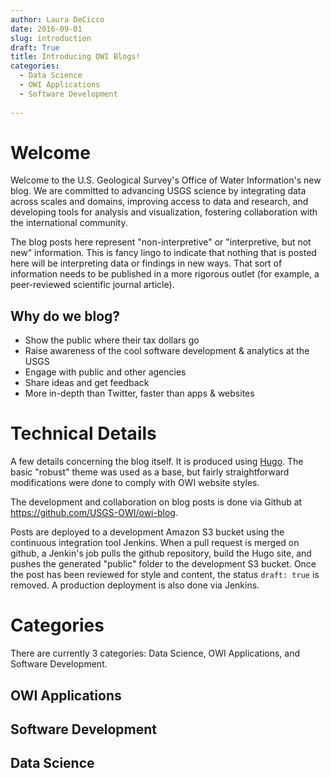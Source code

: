 ```yaml
---
author: Laura DeCicco
date: 2016-09-01
slug: introduction
draft: True
title: Introducing OWI Blogs!
categories: 
  - Data Science
  - OWI Applications
  - Software Development
 
---
```

Welcome
=======

Welcome to the U.S. Geological Survey's Office of Water Information's new blog. We are committed to advancing USGS science by integrating data across scales and domains, improving access to data and research, and developing tools for analysis and visualization, fostering collaboration with the international community.

The blog posts here represent "non-interpretive" or "interpretive, but not new" information. This is fancy lingo to indicate that nothing that is posted here will be interpreting data or findings in new ways. That sort of information needs to be published in a more rigorous outlet (for example, a peer-reviewed scientific journal article).

Why do we blog?
---------------

-   Show the public where their tax dollars go
-   Raise awareness of the cool software development & analytics at the USGS
-   Engage with public and other agencies
-   Share ideas and get feedback
-   More in-depth than Twitter, faster than apps & websites

Technical Details
=================

A few details concerning the blog itself. It is produced using [Hugo](https://gohugo.io/). The basic "robust" theme was used as a base, but fairly straightforward modifications were done to comply with OWI website styles.

The development and collaboration on blog posts is done via Github at <https://github.com/USGS-OWI/owi-blog>.

Posts are deployed to a development Amazon S3 bucket using the continuous integration tool Jenkins. When a pull request is merged on github, a Jenkin's job pulls the github repository, build the Hugo site, and pushes the generated "public" folder to the development S3 bucket. Once the post has been reviewed for style and content, the status `draft: true` is removed. A production deployment is also done via Jenkins.

Categories
==========

There are currently 3 categories: Data Science, OWI Applications, and Software Development.

OWI Applications
----------------

Software Development
--------------------

Data Science
------------
